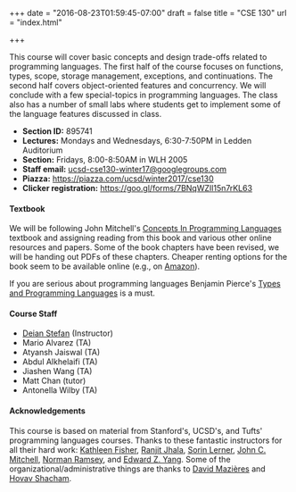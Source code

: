+++
date = "2016-08-23T01:59:45-07:00"
draft = false
title = "CSE 130"
url = "index.html"

+++

This course will cover basic concepts and design trade-offs related to
programming languages. The first half of the course focuses on functions,
types, scope, storage management, exceptions, and continuations. The second
half covers object-oriented features and concurrency. We will conclude with a
few special-topics in programming languages. The class also has a number of
small labs where students get to implement some of the language features
discussed in class.

* **Section ID:** 895741
* **Lectures:** Mondays and Wednesdays, 6:30-7:50PM in Ledden Auditorium
* **Section:** Fridays, 8:00-8:50AM in WLH 2005
* **Staff email:** <ucsd-cse130-winter17@googlegroups.com>
* **Piazza:** <https://piazza.com/ucsd/winter2017/cse130>
* **Clicker registration:** <https://goo.gl/forms/7BNqWZIl15n7rKL63>

#### Textbook

We will be following John Mitchell's <a
href="https://books.google.com/books?id=AUUgAwAAQBAJ">Concepts In Programming
Languages</a> textbook and assigning reading from this book and various other
online resources and papers. Some of the book chapters have been revised, we
will be handing out PDFs of these chapters. Cheaper renting options for the book
seem to be available online (e.g., on <a
href="https://www.amazon.com/Concepts-Programming-Languages-John-Mitchell-ebook/dp/B00AHTN2TA/ref=mt_kindle?_encoding=UTF8&me=">Amazon</a>).

If you are serious about programming languages Benjamin Pierce's <a
href="https://www.cis.upenn.edu/~bcpierce/tapl/">Types and Programming
Languages</a> is a must.

#### Course Staff

- [Deian Stefan](https://cseweb.ucsd.edu/~dstefan/) (Instructor)
- Mario Alvarez (TA)
- Atyansh Jaiswal (TA)
- Abdul Alkhelaifi (TA)
- Jiashen Wang (TA)
- Matt Chan (tutor)
- Antonella Wilby (TA)

#### Acknowledgements

This course is based on material from Stanford's, UCSD's, and Tufts'
programming languages courses.
Thanks to these fantastic instructors for all their hard work:
<a href="http://www.cs.tufts.edu/~kfisher/">Kathleen Fisher</a>,
<a href="http://ranjitjhala.github.io/">Ranjit Jhala</a>,
<a href="http://cseweb.ucsd.edu/~lerner/">Sorin Lerner</a>,
<a href="http://theory.stanford.edu/people/jcm/">John C. Mitchell</a>,
<a href="http://www.cs.tufts.edu/~nr/">Norman Ramsey</a>, and
<a href="http://ezyang.com/">Edward Z. Yang</a>. Some of the
organizational/administrative things are thanks to <a
href="http://www.scs.stanford.edu/~dm/">David Mazières</a> and <a
href="http://cseweb.ucsd.edu/~hovav/">Hovav Shacham</a>.


